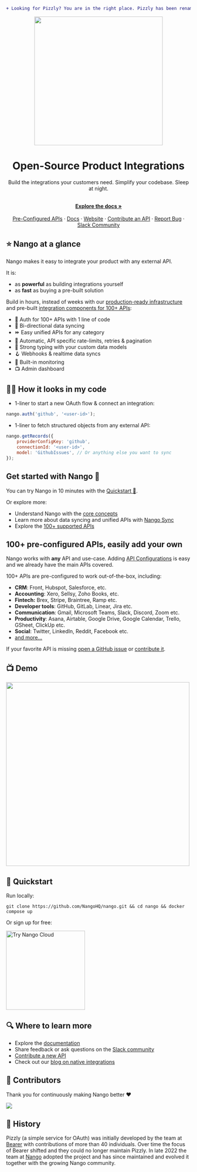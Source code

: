 ```diff
+ Looking for Pizzly? You are in the right place. Pizzly has been renamed Nango. +
```

<div align="center">
  
<img src="/assets/nango-logo.png?raw=true" width="350">

</div>

<h1 align="center">Open-Source Product Integrations</h1>

<div align="center">
Build the integrations your customers need. Simplify your codebase. Sleep at night.
</div>

<p align="center">
    <br />
    <a href="https://docs.nango.dev/" rel="dofollow"><strong>Explore the docs »</strong></a>
    <br />

  <br/>
    <a href="https://nango.dev/integrations">Pre-Configured APIs</a>
    ·
    <a href="https://docs.nango.dev/">Docs</a>
    ·
    <a href="https://nango.dev">Website</a>
    ·
    <a href="https://docs.nango.dev/contribute">Contribute an API</a>
    ·
    <a href="https://github.com/nangohq/nango/issues">Report Bug</a>
    ·
    <a href="https://nango.dev/slack">Slack Community</a>
</p>

## ⭐ Nango at a glance

Nango makes it easy to integrate your product with any external API.

It is:

-   as **powerful** as building integrations yourself
-   as **fast** as buying a pre-built solution

Build in hours, instead of weeks with our [production-ready infrastructure](https://docs.nango.dev) and pre-built [integration components for 100+ APIs](https://docs.nango.dev/integrations/overview):

-   🔐 Auth for 100+ APIs with 1 line of code
-   🔁 Bi-directional data syncing
-   ⏩️ Easy unified APIs for any category
-   🚫 Automatic, API specific rate-limits, retries & pagination
-   🧠 Strong typing with your custom data models
-   🪝 Webhooks & realtime data syncs
-   👀 Built-in monitoring
-   📺 Admin dashboard

## 👩‍💻 How it looks in my code

-   1-liner to start a new OAuth flow & connect an integration:

```js
nango.auth('github', '<user-id>');
```

-   1-liner to fetch structured objects from any external API:

```js
nango.getRecords({
    providerConfigKey: 'github',
    connectionId: '<user-id>',
    model: 'GithubIssues', // Or anything else you want to sync
});
```

## Get started with Nango 🚀

You can try Nango in 10 minutes with the [Quickstart 🚀](https://nango.dev/quickstart).

Or explore more:
- Understand Nango with the [core concepts](https://docs.nango.dev/core-concepts)
- Learn more about data syncing and unified APIs with [Nango Sync](https://docs.nango.dev/nango-sync)
- Explore the [100+ supported APIs](https://nango.dev/integrations)

## 100+ pre-configured APIs, easily add your own

Nango works with **any** API and use-case. Adding [API Configurations](https://docs.nango.dev/core-concepts#api-configuration) is easy and we already have the main APIs covered.

100+ APIs are pre-configured to work out-of-the-box, including:

-   **CRM**: Front, Hubspot, Salesforce, etc.
-   **Accounting**: Xero, Sellsy, Zoho Books, etc.
-   **Fintech:** Brex, Stripe, Braintree, Ramp etc.
-   **Developer tools**: GitHub, GitLab, Linear, Jira etc.
-   **Communication**: Gmail, Microsoft Teams, Slack, Discord, Zoom etc.
-   **Productivity**: Asana, Airtable, Google Drive, Google Calendar, Trello,
    GSheet, ClickUp etc.
-   **Social**: Twitter, LinkedIn, Reddit, Facebook etc.
-   [and more...](https://nango.dev/integrations)

If your favorite API is missing
[open a GitHub issue](https://github.com/NangoHQ/nango/issues/new) or
[contribute it](https://docs.nango.dev/contribute).

## 📺 Demo

<a href="https://www.youtube.com/watch?v=BK15QI-jWi0">
  <img src="https://uploads-ssl.webflow.com/63c092e946f9b71ff6874169/641e4d295d27291494411377_youtube-thumbnail.jpg" width="500">
</a>

## 🚀 Quickstart

Run locally:

```shell
git clone https://github.com/NangoHQ/nango.git && cd nango && docker compose up
````

Or sign up for free:

<a href="https://app.nango.dev/signup" target="_blank">
  <img src="https://raw.githubusercontent.com/NangoHQ/nango/6f49ab92c0ffc18c1d0f44d9bd96c62ac97aaa8d/docs/static/img/nango-deploy-button.svg" alt="Try Nango Cloud" width="215"/>
</a>

## 🔍 Where to learn more

-   Explore the [documentation](https://docs.nango.dev)
-   Share feedback or ask questions on the [Slack community](https://nango.dev/slack)
-   [Contribute a new API](https://docs.nango.dev/contribute)
-   Check out our [blog on native integrations](https://www.nango.dev/blog)

## 💪 Contributors

Thank you for continuously making Nango better ❤️

<a href="https://github.com/nangohq/nango/graphs/contributors">
  <img src="https://contrib.rocks/image?repo=nangohq/nango" />
</a>

## 🐻 History

Pizzly (a simple service for OAuth) was initially developed by the team at [Bearer](https://www.bearer.com/?ref=pizzly) with contributions of more than 40 individuals. Over time the focus of Bearer shifted and they could no longer maintain Pizzly. In late 2022 the team at [Nango](https://www.nango.dev) adopted the project and has since maintained and evolved it together with the growing Nango community.
